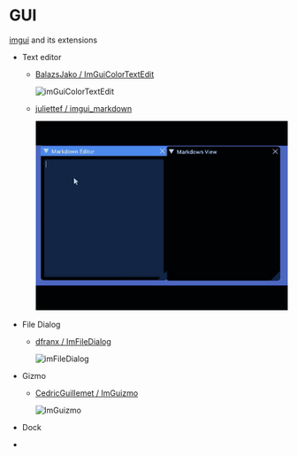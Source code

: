 # GUI

[imgui](https://github.com/ocornut/imgui) and its extensions


* Text editor
    * [BalazsJako / ImGuiColorTextEdit](https://github.com/BalazsJako/ImGuiColorTextEdit)
    
      ![imGuiColorTextEdit](https://raw.githubusercontent.com/wiki/BalazsJako/ImGuiColorTextEdit/ImGuiTextEdit.png)
    
    * [juliettef / imgui_markdown](https://github.com/juliettef/imgui_markdown)
    
      ![imgui_markdown](https://raw.githubusercontent.com/juliettef/Media/master/imgui_markdown_demo_live_editing.gif)
    
* File Dialog
  
    * [dfranx / ImFileDialog](https://github.com/dfranx/ImFileDialog)
    
      ![imFileDialog](https://user-images.githubusercontent.com/30801537/107225812-92874f80-6a19-11eb-9946-e7f1a183ce9b.png)

* Gizmo
    * [CedricGuillemet / ImGuizmo](https://github.com/CedricGuillemet/ImGuizmo)
    
      ![ImGuizmo](https://camo.githubusercontent.com/ca3d05e685e574820032655b36eef784fca9039caeeebbc59c3b15bbb417e54c/687474703a2f2f692e696d6775722e636f6d2f375556637944642e676966)
* Dock
* 
